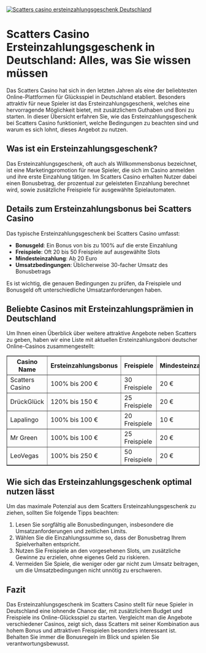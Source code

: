 [![Scatters casino ersteinzahlungsgeschenk Deutschland](https://123-caf.pages.dev/gitsignup.png)](https://vrmoo.ru/Bt82HjjY)

<h1>Scatters Casino Ersteinzahlungsgeschenk in Deutschland: Alles, was Sie wissen müssen</h1>  <p>Das Scatters Casino hat sich in den letzten Jahren als eine der beliebtesten Online-Plattformen für Glücksspiel in Deutschland etabliert. Besonders attraktiv für neue Spieler ist das Ersteinzahlungsgeschenk, welches eine hervorragende Möglichkeit bietet, mit zusätzlichem Guthaben und Boni zu starten. In dieser Übersicht erfahren Sie, wie das Ersteinzahlungsgeschenk bei Scatters Casino funktioniert, welche Bedingungen zu beachten sind und warum es sich lohnt, dieses Angebot zu nutzen.</p>  <h2>Was ist ein Ersteinzahlungsgeschenk?</h2>  <p>Das Ersteinzahlungsgeschenk, oft auch als Willkommensbonus bezeichnet, ist eine Marketingpromotion für neue Spieler, die sich im Casino anmelden und ihre erste Einzahlung tätigen. Im Scatters Casino erhalten Nutzer dabei einen Bonusbetrag, der prozentual zur geleisteten Einzahlung berechnet wird, sowie zusätzliche Freispiele für ausgewählte Spielautomaten.</p>  <h2>Details zum Ersteinzahlungsbonus bei Scatters Casino</h2>  <p>Das typische Ersteinzahlungsgeschenk bei Scatters Casino umfasst:</p>  <ul>   <li><strong>Bonusgeld</strong>: Ein Bonus von bis zu 100% auf die erste Einzahlung</li>   <li><strong>Freispiele</strong>: Oft 20 bis 50 Freispiele auf ausgewählte Slots</li>   <li><strong>Mindesteinzahlung</strong>: Ab 20 Euro</li>   <li><strong>Umsatzbedingungen</strong>: Üblicherweise 30-facher Umsatz des Bonusbetrags</li> </ul>  <p>Es ist wichtig, die genauen Bedingungen zu prüfen, da Freispiele und Bonusgeld oft unterschiedliche Umsatzanforderungen haben.</p>  <h2>Beliebte Casinos mit Ersteinzahlungsprämien in Deutschland</h2>  <p>Um Ihnen einen Überblick über weitere attraktive Angebote neben Scatters zu geben, haben wir eine Liste mit aktuellen Ersteinzahlungsboni deutscher Online-Casinos zusammengestellt:</p>  <table border="1" cellpadding="8" cellspacing="0">   <thead>     <tr>       <th>Casino Name</th>       <th>Ersteinzahlungsbonus</th>       <th>Freispiele</th>       <th>Mindesteinzahlung</th>       <th>Umsatzbedingungen</th>     </tr>   </thead>   <tbody>     <tr>       <td>Scatters Casino</td>       <td>100% bis 200 €</td>       <td>30 Freispiele</td>       <td>20 €</td>       <td>30x Bonus</td>     </tr>     <tr>       <td>DrückGlück</td>       <td>120% bis 150 €</td>       <td>25 Freispiele</td>       <td>20 €</td>       <td>35x Bonus</td>     </tr>     <tr>       <td>Lapalingo</td>       <td>100% bis 100 €</td>       <td>20 Freispiele</td>       <td>10 €</td>       <td>40x Bonus</td>     </tr>     <tr>       <td>Mr Green</td>       <td>100% bis 100 €</td>       <td>25 Freispiele</td>       <td>20 €</td>       <td>35x Bonus</td>     </tr>     <tr>       <td>LeoVegas</td>       <td>100% bis 250 €</td>       <td>50 Freispiele</td>       <td>20 €</td>       <td>30x Bonus</td>     </tr>   </tbody> </table>  <h2>Wie sich das Ersteinzahlungsgeschenk optimal nutzen lässt</h2>  <p>Um das maximale Potenzial aus dem Scatters Ersteinzahlungsgeschenk zu ziehen, sollten Sie folgende Tipps beachten:</p>  <ol>   <li>Lesen Sie sorgfältig alle Bonusbedingungen, insbesondere die Umsatzanforderungen und zeitlichen Limits.</li>   <li>Wählen Sie die Einzahlungssumme so, dass der Bonusbetrag Ihrem Spielverhalten entspricht.</li>   <li>Nutzen Sie Freispiele an den vorgesehenen Slots, um zusätzliche Gewinne zu erzielen, ohne eigenes Geld zu riskieren.</li>   <li>Vermeiden Sie Spiele, die weniger oder gar nicht zum Umsatz beitragen, um die Umsatzbedingungen nicht unnötig zu erschweren.</li> </ol>  <h2>Fazit</h2>  <p>Das Ersteinzahlungsgeschenk im Scatters Casino stellt für neue Spieler in Deutschland eine lohnende Chance dar, mit zusätzlichem Budget und Freispiele ins Online-Glücksspiel zu starten. Vergleicht man die Angebote verschiedener Casinos, zeigt sich, dass Scatters mit seiner Kombination aus hohem Bonus und attraktiven Freispielen besonders interessant ist. Behalten Sie immer die Bonusregeln im Blick und spielen Sie verantwortungsbewusst.</p>